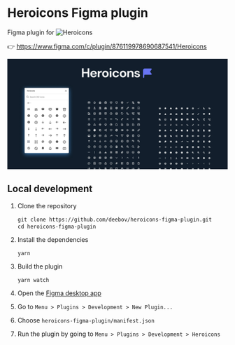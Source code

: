 # Heroicons Figma plugin

Figma plugin for ![Heroicons](https://github.com/tailwindlabs/heroicons)

👉 https://www.figma.com/c/plugin/876119978690687541/Heroicons


![Cover](/assets/banner.jpg)

## Local development

1. Clone the repository

   ```shell
   git clone https://github.com/deebov/heroicons-figma-plugin.git
   cd heroicons-figma-plugin
   ```

1. Install the dependencies

   ```shell
   yarn
   ```

1. Build the plugin

   ```
   yarn watch
   ```

1. Open the [Figma desktop app](https://www.figma.com/downloads/)

1. Go to `Menu > Plugins > Development > New Plugin...`

1. Choose `heroicons-figma-plugin/manifest.json`

1. Run the plugin by going to `Menu > Plugins > Development > Heroicons`
